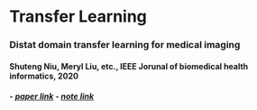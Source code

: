 # Transfer Learning

### Distat domain transfer learning for medical imaging

#### Shuteng Niu, Meryl Liu, etc., IEEE Jorunal of biomedical health informatics, 2020
##### - [paper link](https://ieeexplore.ieee.org/abstract/document/9325521) - [note link](https://github.com/lingxiaw/Study-notes/blob/master/transfer%20learning/Distant%20domain%20transfer%20learning%20for%20medical%20imaging.md)






